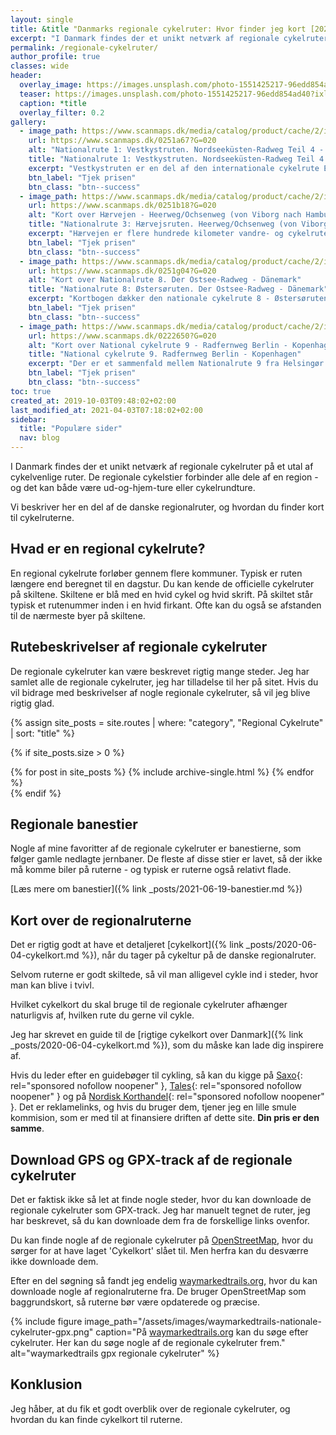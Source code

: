 ```yaml
---
layout: single
title: &title "Danmarks regionale cykelruter: Hvor finder jeg kort [2021]?"
excerpt: "I Danmark findes der et unikt netværk af regionale cykelruter på et utal af cykelvenlige ruter. Læs alt om regionalruterne og find regionale cykelkort."
permalink: /regionale-cykelruter/
author_profile: true
classes: wide
header:
  overlay_image: https://images.unsplash.com/photo-1551425217-96edd854ad40?ixlib=rb-1.2.1&ixid=MXwxMjA3fDB8MHxwaG90by1wYWdlfHx8fGVufDB8fHw%3D&auto=format&fit=crop&w=1900&q=80
  teaser: https://images.unsplash.com/photo-1551425217-96edd854ad40?ixlib=rb-1.2.1&ixid=MXwxMjA3fDB8MHxwaG90by1wYWdlfHx8fGVufDB8fHw%3D&auto=format&fit=crop&w=400&q=80
  caption: *title
  overlay_filter: 0.2
gallery:
  - image_path: https://www.scanmaps.dk/media/catalog/product/cache/2/image/650x650/9df78eab33525d08d6e5fb8d27136e95/0/2/0251a67.jpg
    url: https://www.scanmaps.dk/0251a67?G=020
    alt: "Nationalrute 1: Vestkystruten. Nordseeküsten-Radweg Teil 4 - Tønder til Skagen"
    title: "Nationalrute 1: Vestkystruten. Nordseeküsten-Radweg Teil 4 - Tønder til Skagen"
    excerpt: "Vestkystruten er en del af den internationale cykelrute Eurovelo 12 Nordsøcykelruten på i alt 5.942 km. Den nationale cykelrute, Vestkystruten, udgør i alt 560 km langs Danmarks Vestkyst."
    btn_label: "Tjek prisen"
    btn_class: "btn--success"
  - image_path: https://www.scanmaps.dk/media/catalog/product/cache/2/image/650x650/9df78eab33525d08d6e5fb8d27136e95/0/2/0251b18.jpg
    url: https://www.scanmaps.dk/0251b18?G=020
    alt: "Kort over Hærvejen - Heerweg/Ochsenweg (von Viborg nach Hamburg)"
    title: "Nationalrute 3: Hærvejsruten. Heerweg/Ochsenweg (von Viborg nach Hamburg)"
    excerpt: "Hærvejen er flere hundrede kilometer vandre- og cykelrute, der løber på langs ned gennem Jylland. Dette cykelkort er virkelig godt og detaljeret, selvom det er på tysk til at vise den nationale cykelrute, Hærvejsruten."
    btn_label: "Tjek prisen"
    btn_class: "btn--success"
  - image_path: https://www.scanmaps.dk/media/catalog/product/cache/2/image/650x650/9df78eab33525d08d6e5fb8d27136e95/0/2/0251g04_1.jpg
    url: https://www.scanmaps.dk/0251g04?G=020
    alt: "Kort over Nationalrute 8. Der Ostsee-Radweg - Dänemark"
    title: "Nationalrute 8: Østersøruten. Der Ostsee-Radweg - Dänemark"
    excerpt: "Kortbogen dækker den nationale cykelrute 8 - Østersøruten. En cykeltur gennem Danmarks smukkeste landskaber fra Lillebælt, det sydlige Fyn, det åbne land på Lolland-Falster og de imponerende kridt klipper på Møn. En ting er sikkert, den smukke og varierede natur og det rige kulturlandskab vil gøre din cykelferie langs den danske Østersørute til en uforglemmelig oplevelse."
    btn_label: "Tjek prisen"
    btn_class: "btn--success"
  - image_path: https://www.scanmaps.dk/media/catalog/product/cache/2/image/650x650/9df78eab33525d08d6e5fb8d27136e95/0/2/0222650_1.jpg
    url: https://www.scanmaps.dk/0222650?G=020
    alt: "Kort over National cykelrute 9 - Radfernweg Berlin - Kopenhagen"
    title: "National cykelrute 9. Radfernweg Berlin - Kopenhagen"
    excerpt: "Der er et sammenfald mellem Nationalrute 9 fra Helsingør til Gedser og den internationale cykelrute ‘København-Berlin’ på det meste af strækningen mellem København og Gedser. Hvis du også vil cykle fra Helsingør til København, kan du supplere med dette [cykelkort*](https://www.scanmaps.dk/0251d57?G=020)."
    btn_label: "Tjek prisen"
    btn_class: "btn--success"
toc: true
created_at: 2019-10-03T09:48:02+02:00
last_modified_at: 2021-04-03T07:18:02+02:00
sidebar:
  title: "Populære sider"
  nav: blog
---
```


I Danmark findes der et unikt netværk af regionale cykelruter på et utal af cykelvenlige ruter. De regionale cykelstier forbinder alle dele af en region - og det kan både være ud-og-hjem-ture eller cykelrundture.

Vi beskriver her en del af de danske regionalruter, og hvordan du finder kort til cykelruterne.

## Hvad er en regional cykelrute?

En regional cykelrute forløber gennem flere kommuner. Typisk er ruten længere end beregnet til en dagstur. Du kan kende de officielle cykelruter på skiltene. Skiltene er blå med en hvid cykel og hvid skrift. På skiltet står typisk et rutenummer inden i en hvid firkant. Ofte kan du også se afstanden til de nærmeste byer på skiltene.

## Rutebeskrivelser af regionale cykelruter

De regionale cykelruter kan være beskrevet rigtig mange steder. Jeg har samlet alle de regionale cykelruter, jeg har tilladelse til her på sitet. Hvis du vil bidrage med beskrivelser af nogle regionale cykelruter, så vil jeg blive rigtig glad.

{% assign site_posts = site.routes | where: "category", "Regional Cykelrute" | sort: "title" %}

{% if site_posts.size > 0 %}
<div class="feature__wrapper">
  {% for post in site_posts %}
    {% include archive-single.html %}
  {% endfor %}
</div>
{% endif %}

## Regionale banestier

Nogle af mine favoritter af de regionale cykelruter er banestierne, som følger gamle nedlagte jernbaner. De fleste af disse stier er lavet, så der ikke må komme biler på ruterne - og typisk er ruterne også relativt flade.

[Læs mere om banestier]({% link _posts/2021-06-19-banestier.md %})

## Kort over de regionalruterne

Det er rigtig godt at have et detaljeret [cykelkort]({% link _posts/2020-06-04-cykelkort.md %}), når du tager på cykeltur på de danske regionalruter.

Selvom ruterne er godt skiltede, så vil man alligevel cykle ind i steder, hvor man kan blive i tvivl.

Hvilket cykelkort du skal bruge til de regionale cykelruter afhænger naturligvis af, hvilken rute du gerne vil cykle.

Jeg har skrevet en guide til de [rigtige cykelkort over Danmark]({% link _posts/2020-06-04-cykelkort.md %}), som du måske kan lade dig inspirere af.

Hvis du leder efter en guidebøger til cykling, så kan du kigge på [Saxo](https://www.partner-ads.com/dk/klikbanner.php?partnerid=28187&bannerid=43264&htmlurl=https://www.saxo.com/dk/products/search?query=cykelruter){: rel="sponsored nofollow noopener" }, [Tales](https://www.partner-ads.com/dk/klikbanner.php?partnerid=28187&bannerid=55214&htmlurl=https://tales.dk/boeger/tag/cykelruter/){: rel="sponsored nofollow noopener" } og på [Nordisk Korthandel](https://www.scanmaps.dk/?G=020){: rel="sponsored nofollow noopener" }. Det er reklamelinks, og hvis du bruger dem, tjener jeg en lille smule kommision, som er med til at finansiere driften af dette site. **Din pris er den samme**.

## Download GPS og GPX-track af de regionale cykelruter

Det er faktisk ikke så let at finde nogle steder, hvor du kan downloade de regionale cykelruter som GPX-track. Jeg har manuelt tegnet de ruter, jeg har beskrevet, så du kan downloade dem fra de forskellige links ovenfor.

Du kan finde nogle af de regionale cykelruter på [OpenStreetMap](https://www.openstreetmap.org/#map=7/55.876/9.415&layers=C), hvor du sørger for at have laget 'Cykelkort' slået til. Men herfra kan du desværre ikke downloade dem.

Efter en del søgning så fandt jeg endelig [waymarkedtrails.org](https://cycling.waymarkedtrails.org/#?map=7!56.2866!11.2418), hvor du kan downloade nogle af regionalruterne fra. De bruger OpenStreetMap som baggrundskort, så ruterne bør være opdaterede og præcise.

{% include figure image_path="/assets/images/waymarkedtrails-nationale-cykelruter-gpx.png" caption="På [waymarkedtrails.org](https://cycling.waymarkedtrails.org/#?map=7!56.2866!11.2418) kan du søge efter cykelruter. Her kan du søge nogle af de regionale cykelruter frem." alt="waymarkedtrails gpx regionale cykelruter" %}

## Konklusion

Jeg håber, at du fik et godt overblik over de regionale cykelruter, og hvordan du kan finde cykelkort til ruterne.
